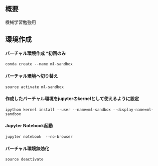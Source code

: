 ## 概要 
機械学習勉強用

## 環境作成
#### バーチャル環境作成 *初回のみ
```
conda create --name ml-sandbox
```

#### バーチャル環境へ切り替え
```
source activate ml-sandbox
```

#### 作成したバーチャル環境をjupyterのkernelとして使えるように設定
```
ipython kernel install --user --name=ml-sandbox --display-name=ml-sandbox
```

#### Jupyter Notebook起動
```
jupyter notebook  --no-browser
```

#### バーチャル環境無効化
```
source deactivate
```

